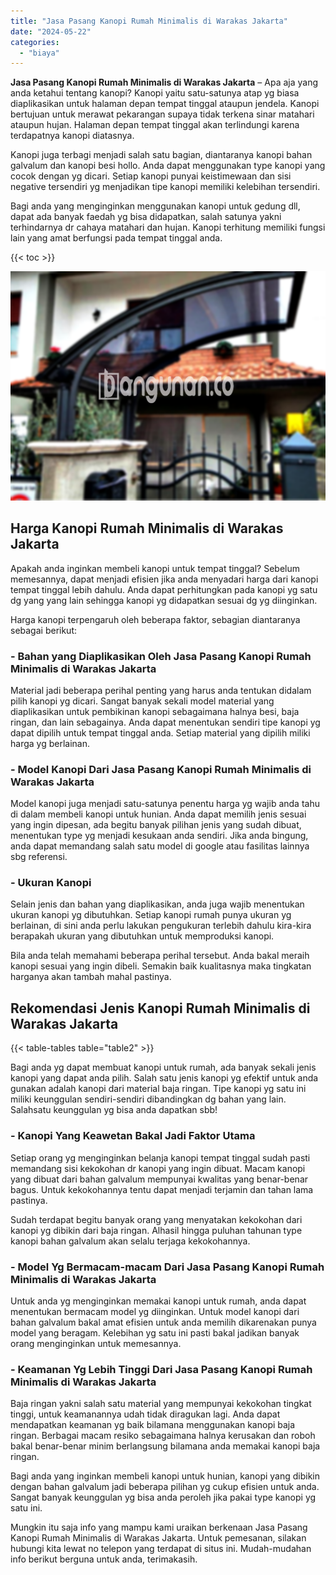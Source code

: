 ```yaml
---
title: "Jasa Pasang Kanopi Rumah Minimalis di Warakas Jakarta"
date: "2024-05-22"
categories: 
  - "biaya"
---
```


**Jasa Pasang Kanopi Rumah Minimalis di Warakas Jakarta** – Apa aja yang anda ketahui tentang kanopi? Kanopi yaitu satu-satunya atap yg biasa diaplikasikan untuk halaman depan tempat tinggal ataupun jendela. Kanopi bertujuan untuk merawat pekarangan supaya tidak terkena sinar matahari ataupun hujan. Halaman depan tempat tinggal akan terlindungi karena terdapatnya kanopi diatasnya.

Kanopi juga terbagi menjadi salah satu bagian, diantaranya kanopi bahan galvalum dan kanopi besi hollo. Anda dapat menggunakan type kanopi yang cocok dengan yg dicari. Setiap kanopi punyai keistimewaan dan sisi negative tersendiri yg menjadikan tipe kanopi memiliki kelebihan tersendiri.

Bagi anda yang menginginkan menggunakan kanopi untuk gedung dll, dapat ada banyak faedah yg bisa didapatkan, salah satunya yakni terhindarnya dr cahaya matahari dan hujan. Kanopi terhitung memiliki fungsi lain yang amat berfungsi pada tempat tinggal anda.

{{< toc >}}

![Jasa Pasang Kanopi Rumah Minimalis di Warakas Jakarta](/images/harga-kanopi-minimalis-04.png)

## Harga Kanopi Rumah Minimalis di Warakas Jakarta

Apakah anda inginkan membeli kanopi untuk tempat tinggal? Sebelum memesannya, dapat menjadi efisien jika anda menyadari harga dari kanopi tempat tinggal lebih dahulu. Anda dapat perhitungkan pada kanopi yg satu dg yang yang lain sehingga kanopi yg didapatkan sesuai dg yg diinginkan.

Harga kanopi terpengaruh oleh beberapa faktor, sebagian diantaranya sebagai berikut:

### \- Bahan yang Diaplikasikan Oleh Jasa Pasang Kanopi Rumah Minimalis di Warakas Jakarta

Material jadi beberapa perihal penting yang harus anda tentukan didalam pilih kanopi yg dicari. Sangat banyak sekali model material yang diaplikasikan untuk pembikinan kanopi sebagaimana halnya besi, baja ringan, dan lain sebagainya. Anda dapat menentukan sendiri tipe kanopi yg dapat dipilih untuk tempat tinggal anda. Setiap material yang dipilih miliki harga yg berlainan.

### \- Model Kanopi Dari Jasa Pasang Kanopi Rumah Minimalis di Warakas Jakarta

Model kanopi juga menjadi satu-satunya penentu harga yg wajib anda tahu di dalam membeli kanopi untuk hunian. Anda dapat memilih jenis sesuai yang ingin dipesan, ada begitu banyak pilihan jenis yang sudah dibuat, menentukan type yg menjadi kesukaan anda sendiri. Jika anda bingung, anda dapat memandang salah satu model di google atau fasilitas lainnya sbg referensi.

### \- Ukuran Kanopi

Selain jenis dan bahan yang diaplikasikan, anda juga wajib menentukan ukuran kanopi yg dibutuhkan. Setiap kanopi rumah punya ukuran yg berlainan, di sini anda perlu lakukan pengukuran terlebih dahulu kira-kira berapakah ukuran yang dibutuhkan untuk memproduksi kanopi.

Bila anda telah memahami beberapa perihal tersebut. Anda bakal meraih kanopi sesuai yang ingin dibeli. Semakin baik kualitasnya maka tingkatan harganya akan tambah mahal pastinya.

## Rekomendasi Jenis Kanopi Rumah Minimalis di Warakas Jakarta

{{< table-tables table="table2" >}}

Bagi anda yg dapat membuat kanopi untuk rumah, ada banyak sekali jenis kanopi yang dapat anda pilih. Salah satu jenis kanopi yg efektif untuk anda gunakan adalah kanopi dari material baja ringan. Tipe kanopi yg satu ini miliki keunggulan sendiri-sendiri dibandingkan dg bahan yang lain. Salahsatu keunggulan yg bisa anda dapatkan sbb!

### \- Kanopi Yang Keawetan Bakal Jadi Faktor Utama

Setiap orang yg menginginkan belanja kanopi tempat tinggal sudah pasti memandang sisi kekokohan dr kanopi yang ingin dibuat. Macam kanopi yang dibuat dari bahan galvalum mempunyai kwalitas yang benar-benar bagus. Untuk kekokohannya tentu dapat menjadi terjamin dan tahan lama pastinya.

Sudah terdapat begitu banyak orang yang menyatakan kekokohan dari kanopi yg dibikin dari baja ringan. Alhasil hingga puluhan tahunan type kanopi bahan galvalum akan selalu terjaga kekokohannya.

### \- Model Yg Bermacam-macam Dari Jasa Pasang Kanopi Rumah Minimalis di Warakas Jakarta

Untuk anda yg menginginkan memakai kanopi untuk rumah, anda dapat menentukan bermacam model yg diinginkan. Untuk model kanopi dari bahan galvalum bakal amat efisien untuk anda memilih dikarenakan punya model yang beragam. Kelebihan yg satu ini pasti bakal jadikan banyak orang menginginkan untuk memesannya.

### \- Keamanan Yg Lebih Tinggi Dari Jasa Pasang Kanopi Rumah Minimalis di Warakas Jakarta

Baja ringan yakni salah satu material yang mempunyai kekokohan tingkat tinggi, untuk keamanannya udah tidak diragukan lagi. Anda dapat mendapatkan keamanan yg baik bilamana menggunakan kanopi baja ringan. Berbagai macam resiko sebagaimana halnya kerusakan dan roboh bakal benar-benar minim berlangsung bilamana anda memakai kanopi baja ringan.

Bagi anda yang inginkan membeli kanopi untuk hunian, kanopi yang dibikin dengan bahan galvalum jadi beberapa pilihan yg cukup efisien untuk anda. Sangat banyak keunggulan yg bisa anda peroleh jika pakai type kanopi yg satu ini.

Mungkin itu saja info yang mampu kami uraikan berkenaan Jasa Pasang Kanopi Rumah Minimalis di Warakas Jakarta. Untuk pemesanan, silakan hubungi kita lewat no telepon yang terdapat di situs ini. Mudah-mudahan info berikut berguna untuk anda, terimakasih.
